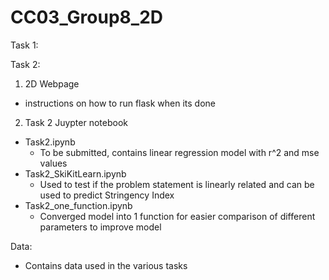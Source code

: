 # CC03_Group8_2D

Task 1:

Task 2:

1. 2D Webpage
  - instructions on how to run flask when its done
2. Task 2 Juypter notebook
  - Task2.ipynb
    - To be submitted, contains linear regression model with r^2 and mse values
  - Task2_SkiKitLearn.ipynb
    - Used to test if the problem statement is linearly related and can be used to predict Stringency Index
  - Task2_one_function.ipynb
    - Converged model into 1 function for easier comparison of different parameters to improve model
    
Data:
  - Contains data used in the various tasks
